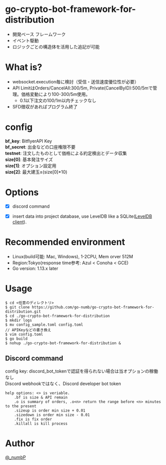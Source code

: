 # go-crypto-bot-framework-for-distribution
- 開発ベース フレームワーク  
- イベント駆動  
- ロジックごとの構造体を活用した追記が可能  

# What is?
- websocket.execution毎に検討（受信・送信速度優位性が必要）  
- API LimitはOrders/CancelAll:300/5m, Private(CancelByID):500/5mで管理。価格変動により100-300/5m使用。  
    - 0.1以下注文の100/1m以内チェックなし  
- SFD徴収があればプログラム終了  


# config
**bf_key**: BitflyerAPI Key  
**bf_secret**: 出金などの口座権限不要  
**testnet**: 注文したものとして価格による約定検出とデータ収集  
**size[0]**: 基本発注サイズ  
**size[1]**: オプション設定用  
**size[2]**: 最大建玉±(size[0]*10)  


# Options
- [x] discord command  
- [x] insert data into project database, use LevelDB like a SQLite([LevelDB client](https://github.com/syndtr/goleveldb)).  
 

# Recommended environment
- Linux(build可能: Mac, Windows), 1-2CPU, Mem orver 512M  
- Region:Tokyo(response time参考: Azul < Conoha < GCE)  
- Go version: 1.13.x later  


# Usage
``` 
$ cd <任意のディレクトリ>
$ git clone https://github.com/go-numb/go-crypto-bot-framework-for-distribution.git
$ cd ./go-crypto-bot-framework-for-distribution
$ mkdir logs
$ mv config_sample.toml config.toml
// APIKeyなどの書き換え
$ vim config.toml
$ go build
$ nohup ./go-crypto-bot-framework-for-distribution &
```


## Discord command
config key: discord_bot_tokenで認証を得られない場合は当オプションの稼働なし  
Discord webhookではなく、Discord developer bot token  
``` from Discord
help options: <> is veriable.
    .bf is size & API remain
    .o is summary of orders, .o<n> return the range before <n> minutes to the present 
    .sizeup is order min size + 0.01
    .sizedown is order min size - 0.01
    .fix is fix order
    .killall is kill process
```

# Author
[@_numbP](https://twitter.com/_numbp)  